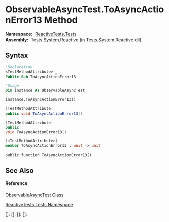 # ObservableAsyncTest.ToAsyncActionError13 Method

**Namespace:**  [ReactiveTests.Tests](ReactiveTests.Tests\ReactiveTests.Tests.md)  
**Assembly:**  Tests.System.Reactive (in Tests.System.Reactive.dll)

## Syntax

```vb
'Declaration
<TestMethodAttribute> _
Public Sub ToAsyncActionError13
```

```vb
'Usage
Dim instance As ObservableAsyncTest

instance.ToAsyncActionError13()
```

```csharp
[TestMethodAttribute]
public void ToAsyncActionError13()
```

```c++
[TestMethodAttribute]
public:
void ToAsyncActionError13()
```

```fsharp
[<TestMethodAttribute>]
member ToAsyncActionError13 : unit -> unit 
```

```jscript
public function ToAsyncActionError13()
```

## See Also

#### Reference

[ObservableAsyncTest Class](ObservableAsyncTest\ObservableAsyncTest.md)

[ReactiveTests.Tests Namespace](ReactiveTests.Tests\ReactiveTests.Tests.md)

[]: 
[]: 
[]: 
[]: 